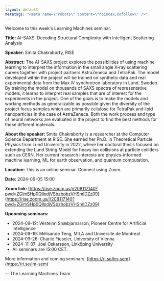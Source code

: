 ```yaml
---
layout: default
metatags: "<meta name=\"robots\" content=\"noindex,nofollow\" />"
---
```

Welcome to this week's Learning Machines seminar.

**Title:** AI-SAXS: Decoding Structural Complexity with Intelligent Scattering Analysis

**Speaker:** Smita Chakraborty, RISE

**Abstract:** The AI-SAXS project explores the possibilities of using machine learning to interpret the information in the small angle X-ray scattering curves together with project partners AstraZeneca and TetraPak. The model developed within the project will be trained on synthetic data and real experimental data from the Max IV synchrotron laboratory in Lund, Sweden. By training the model on thousands of SAXS spectra of representative models, it learns to interpret real samples that are of interest for the experiments in the project. One of the goals is to make the models and working methods as generalizable as possible given the diversity of the project focus samples which are primarily cellulose for TetraPak and lipid nanoparticles in the case of AstraZeneca. Both the work process and type of neural networks are evaluated in the project to find the best methods for these different materials.

**About the speaker:** Smita Chakraborty is a researcher at the Computer Science Department at RISE. She earned her Ph.D. in Theoretical Particle Physics from Lund University in 2022, where her doctoral thesis focused on extending the Lund String Model for heavy ion collisions at particle colliders such as CERN. Her current research interests are physics-informed machine learning, ML for earth observation, and quantum computation.

**Location:** This is an online seminar. Connect using Zoom.

**Date:** 2024-09-05 15:00

**Zoom link:** [https://rise.zoom.us/j/208117140?pwd=ZGlmSHp0QllodjVSbzhobzVHSmlDZz09](https://rise.zoom.us/j/208117140?pwd=ZGlmSHp0QllodjVSbzhobzVHSmlDZz09)

**Upcoming seminars:**

* 2024-09-12: Vésteinn Snæbjarnarson, Pioneer Centre for Artificial Intelligence
* 2024-09-19: Mélisande Teng, MILA and Universite de Montreal
* 2024-09-26: Charlie Fieseler, University of Vienna
* 2024-11-07: Joel Oskarsson, Linköping University
* All seminars are 15:00 CET.

More information and coming seminars: [https://ri.se/lm-sem](https://ri.se/lm-sem)

-- The Learning Machines Team

